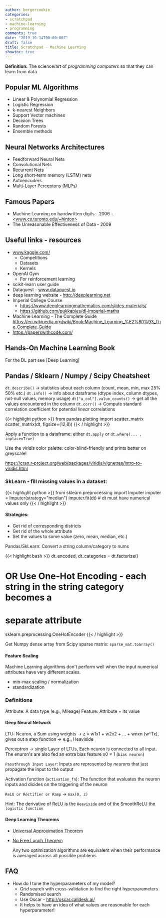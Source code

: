 ```yaml
---
author: bergercookie
categories:
- scratchpad
- machine-learning
- programming
comments: true
date: "2019-10-14T00:00:00Z"
draft: false
title: Scratchpad - Machine Learning
showtoc: true
---
```


**Definition:** The science/art of *programming computers* so that they can
learn from data

## Popular ML Algorithms

* Linear & Polynomial Regression
* Logistic Regression
* k-nearest Neighbors
* Support Vector machines
* Decision Trees
* Random Forests
* Ensemble methods

## Neural Networks Architectures

* Feedforward Neural Nets
* Convolutional Nets
* Recurrent Nets
* Long short-term memory (LSTM) nets
* Autoencoders
* Multi-Layer Perceptons (MLPs)

## Famous Papers

* Machine Learning on handwritten digits - 2006 - <www.cs.toronto.edu/~hinton>
* The Unreasonable Effectiveness of Data - 2009


## Useful links - resources

* www.kaggle.com/
  * Competitions
  * Datasets
  * Kernels
* OpenAI Gym
  * For reinforcement learning
* scikit-learn user guide
* Dataquest - www.dataquest.io
* deep learning website - <http://deeplearning.net>
* Imperial College Course
  * <https://www.deeplearningmathematics.com/slides-materials/>
  * <https://github.com/pukkapies/dl-imperial-maths>
* Machine Learning - The Complete Guide <https://en.wikipedia.org/wiki/Book:Machine_Learning_%E2%80%93_The_Complete_Guide>
* <https://paperswithcode.com/>


## Hands-On Machine Learning Book

For the DL part see [Deep Learning]

## Pandas / Sklearn / Numpy / Scipy Cheatsheet

`dt.describe()` → statistics about each column (count, mean, min, max 25% 50% etc.)
`dt.info()` → info about dataframe (dtype index, column dtypes, not-null values, memory usage)
`dt["a_col"].value_counts()` → get all the values encountered in the column
`dt.corr()` → Compute standard correlation coefficient for potential *linear* correlations

{{< highlight python >}}
from pandas.plotting import scatter_matrix
scatter_matrix(dt, figsize=(12,8))
{{< / highlight >}}

Apply a function to a dataframe: either `dt.apply` or `dt.where(... , inplace=True)`

Use the *viridis* color palette: color-blind-friendly and prints better on greyscale!

   <https://cran.r-project.org/web/packages/viridis/vignettes/intro-to-viridis.html>

### SkLearn - fill missing values in a dataset:

{{< highlight python >}}
from sklearn.preprocessing import Imputer
imputer = Imputer(strategy="median")
imputer.fit(dt) # dt must have numerical values only
{{< / highlight >}}

#### Strategies:

* Get rid of corresponding districts
* Get rid of the whole attribute
* Set the values to some value (zero, mean, median, etc.)

Pandas/SkLearn: Convert a string column/category to nums

{{< highlight bash >}}
dt_encoded, dt_categories = dt.factorize()
# OR Use One-Hot Encoding - each string in the string category becomes a
# separate attribute
sklearn.preprocessing.OneHotEncoder
{{< / highlight >}}

Get Numpy dense array from Scipy sparse matrix: `sparse_mat.toarray()`

#### Feature Scaling

Machine Learning algorithms don't perform well when the input numerical
attributes have very different scales.

* min-max scaling / normalization
* standardization


### Definitions

Attribute: A data type (e.g., Mileage)
Feature: Attribute + its value

#### Deep Neural Network

LTU: Neuron, a Sum using weights -> z = w1x1 + w2x2 + ... + wnxn (w^Tx), gives
out a step function -> e.g., Heaviside

Perceptron -> single Layer of LTUs, Each neuron is connected to all input. The
enuron's are also fed an extra bias feature x0 = 1 (`bias neuron`)

`Passthrough Input Layer`: Inputs are represented by *neurons* that just
propagate the input to the output

Activation function (`activation_fn`): The function that evaluates the neuron
inputs and dicides on the triggering of the neuron

`ReLU or Rectifier or Ramp` -> `max(0, z)`

Hint: The derivative of ReLU is the `Heaviside` and of the SmoothReLU the
`logistic function`


#### Deep Learning Theorems

* [Universal Approximation Theorem](https://en.wikipedia.org/wiki/Universal_approximation_theorem)
* [No Free Lunch Theorem](https://en.wikipedia.org/wiki/No_free_lunch_theorem>)

	Any two optimization algorithms are equivalent when their performance is
	averaged across all possible problems


## FAQ

* How do I tune the hyperparameters of my model?
	* Grid search with cross-validation to find the right hyperparameters
	* Randomised search
	* Use Oscar - <http://oscar.calldesk.ai/>
    * It helps to have an idea of what values are reasonable for each
      hyperparameter!
